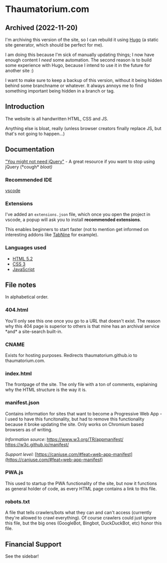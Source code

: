 # Thaumatorium.com

## Archived (2022-11-20)

I'm archiving this version of the site, so I can rebuild it using [Hugo](https://gohugo.io/) (a static site generator, which should be perfect for me).

I am doing this because I'm sick of manually updating things; I now have enough content I _need_ some automation. The second reason is to build some experience with Hugo, because I intend to use it in the future for another site :)

I want to make sure to keep a backup of this version, without it being hidden behind some branchname or whatever. It always annoys me to find something important being hidden in a branch or tag.

## Introduction

The website is all handwritten HTML, CSS and JS.

Anything else is bloat, really (unless browser creators finally replace JS, but that's not going to happen...)

## Documentation

["You might not need jQuery"](http://youmightnotneedjquery.com/) - A great resource if you want to stop using jQuery (\*cough\* *bloat)*

### Recommended IDE

[vscode](https://code.visualstudio.com/ "visual studio code")

### Extensions

I've added an `extensions.json` file, which once you open the project in vscode, a popup will ask you to install **recommended extensions**.

This enables beginners to start faster (not to mention get informed on interesting addons like [TabNine](https://marketplace.visualstudio.com/items?itemName=TabNine.tabnine-vscode) for example).

### Languages used

* [HTML 5.2](https://html.spec.whatwg.org/dev/)
* [CSS 3](https://www.w3.org/TR/css-2018/#css)
* [JavaScript](https://eloquentjavascript.net/)

## File notes

In alphabetical order.

### 404.html

You'll only see this one once you go to a URL that doesn't exist.
The reason why this 404 page is superior to others is that mine has an archival service \*and\* a site-search built-in.

### CNAME

Exists for hosting purposes. Redirects thaumatorium.github.io to thaumatorium.com.

### index.html

The frontpage of the site. The only file with a ton of comments, explaining why the HTML structure is the way it is.

### manifest.json

Contains information for sites that want to become a Progressive Web App - I used to have this funcitonality, but had to remove this functionality because it broke updating the site.
Only works on Chromium based browsers as of writing.

*Information source*:
https://www.w3.org/TR/appmanifest/
https://w3c.github.io/manifest/

*Support level:*
[https://caniuse.com/#feat=web-app-manifest](https://caniuse.com/#feat=web-app-manifest)

### PWA.js

This used to startup the PWA functionality of the site, but now it functions as general holder of code, as every HTML page contains a link to this file.

### robots.txt

A file that tells crawlers/bots what they can and can't access (currently they're allowed to crawl everything).
Of course crawlers could just ignore this file, but the big ones (GoogleBot, Bingbot, DuckDuckBot, etc) honor this file.

## Financial Support

See the sidebar!
